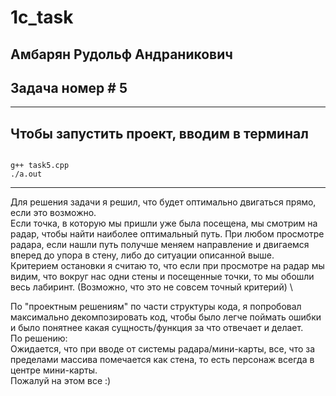 # 1c_task
## Амбарян Рудольф Андраникович 
## Задача номер # 5
-------
## Чтобы запустить проект, вводим в терминал
```

g++ task5.cpp
./a.out

```
-------
Для решения задачи я решил, что будет оптимально двигаться прямо, если это возможно. \
Если точка, в которую мы пришли уже была посещена, мы смотрим на радар, чтобы найти наиболее оптимальный путь. При любом просмотре радара, если нашли путь получше меняем направление и двигаемся вперед до упора в стену, либо до ситуации описанной выше. \
Критерием остановки я считаю то, что если при просмотре на радар мы видим, что вокруг нас одни стены и посещенные точки, то мы обошли весь лабиринт. (Возможно, что это не совсем точный критерий) \

По "проектным решениям" по части структуры кода, я попробовал максимально декомпозировать код, чтобы было легче поймать ошибки и было понятнее какая сущность/функция за что отвечает и делает. \
По решению: \
Ожидается, что при вводе от системы радара/мини-карты, все, что за пределами массива помечается как стена, то есть персонаж всегда в центре мини-карты. \
Пожалуй на этом все :)
